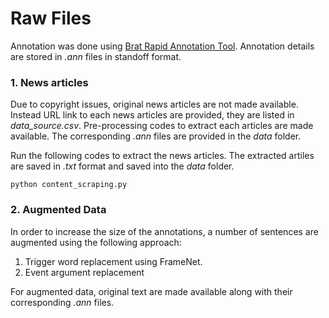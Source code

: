 # Raw Files 
Annotation was done using [Brat Rapid Annotation Tool](https://brat.nlplab.org/). Annotation details are stored in *.ann* files in standoff format.

### 1. News articles
Due to copyright issues, original news articles are not made available. Instead URL link to each news articles are provided, they are listed in *data_source.csv*. Pre-processing codes to extract each articles are made available. The corresponding *.ann* files are provided in the *data* folder. 

Run the following codes to extract the news articles. The extracted artiles are saved in *.txt* format and saved into the *data* folder.

```
python content_scraping.py

```


### 2. Augmented Data
In order to increase the size of the annotations, a number of sentences are augmented using the following approach:
1. Trigger word replacement using FrameNet.
2. Event argument replacement

For augmented data, original text are made available along with their corresponding *.ann* files.
 

